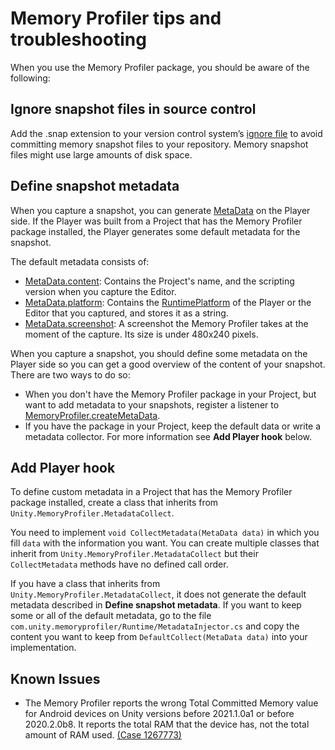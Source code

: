 # Memory Profiler tips and troubleshooting

When you use the Memory Profiler package, you should be aware of the following:

## Ignore snapshot files in source control

Add the .snap extension to your version control system’s [ignore file](https://www.atlassian.com/git/tutorials/saving-changes/gitignore) to avoid committing memory snapshot files to your repository. Memory snapshot files might use large amounts of disk space.

## Define snapshot metadata

When you capture a snapshot, you can generate [MetaData](https://docs.unity3d.com/2018.3/Documentation/ScriptReference/Profiling.Memory.Experimental.MetaData.html) on the Player side. If the Player was built from a Project that has the Memory Profiler package installed, the Player generates some default metadata for the snapshot.

The default metadata consists of:
* [MetaData.content](https://docs.unity3d.com/2018.3/Documentation/ScriptReference/Profiling.Memory.Experimental.MetaData-content.html): Contains the Project's name, and the scripting version when you capture the Editor.
* [MetaData.platform](https://docs.unity3d.com/2018.3/Documentation/ScriptReference/Profiling.Memory.Experimental.MetaData-platform.html): Contains the [RuntimePlatform](https://docs.unity3d.com/ScriptReference/RuntimePlatform.html) of the Player or the Editor that you captured, and stores it as a string.
* [MetaData.screenshot](https://docs.unity3d.com/2018.3/Documentation/ScriptReference/Profiling.Memory.Experimental.MetaData-screenshot.html): A screenshot the Memory Profiler takes at the moment of the capture. Its size is under 480x240 pixels.

When you capture a snapshot, you should define some metadata on the Player side so you can get a good overview of the content of your snapshot. There are two ways to do so:

* When you don't have the Memory Profiler package in your Project, but want to add metadata to your snapshots, register a listener to [MemoryProfiler.createMetaData](https://docs.unity3d.com/2018.3/Documentation/ScriptReference/Profiling.Memory.Experimental.MemoryProfiler-createMetaData.html).
* If you have the package in your Project, keep the default data or write a metadata collector. For more information see __Add Player hook__ below.

## Add Player hook

To define custom metadata in a Project that has the Memory Profiler package installed, create a class that inherits from `Unity.MemoryProfiler.MetadataCollect`.

You need to implement `void CollectMetadata(MetaData data)` in which you fill `data` with the information you want. You can create multiple classes that inherit from `Unity.MemoryProfiler.MetadataCollect` but their `CollectMetadata` methods have no defined call order.

If you have a class that inherits from `Unity.MemoryProfiler.MetadataCollect`, it does not generate the default metadata described in __Define snapshot metadata__. If you want to keep some or all of the default metadata, go to the file `com.unity.memoryprofiler/Runtime/MetadataInjector.cs` and copy the content you want to keep from `DefaultCollect(MetaData data)` into your implementation.

## Known Issues

* The Memory Profiler reports the wrong Total Committed Memory value for Android devices on Unity versions before 2021.1.0a1 or before 2020.2.0b8. It reports the total RAM that the device has, not the total amount of RAM used. [(Case 1267773)](https://issuetracker.unity3d.com/product/unity/issues/guid/1267773/)

